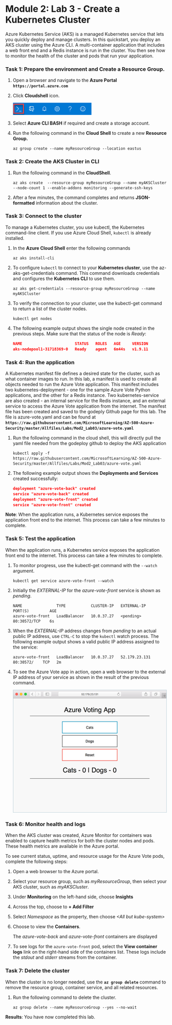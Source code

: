 # Module 2: Lab 3 - Create a Kubernetes Cluster


Azure Kubernetes Service (AKS) is a managed Kubernetes service that lets you quickly deploy and manage clusters. In this quickstart, you deploy an AKS cluster using the Azure CLI. A multi-container application that includes a web front end and a Redis instance is run in the cluster. You then see how to monitor the health of the cluster and pods that run your application.


### Task 1: Prepare the environment and Create a Resource Group.

1.  Open a browser and navigate to the **Azure Portal** **`https://portal.azure.com`**

1.  Click **Cloudshell** icon.

     ![Screenshot](../Media/Module-2/4efbdec1-f1c9-4c37-8ca5-193f245a274d.png)

1.  Select **Azure CLI BASH** if required and create a storage account.

1.  Run the following command in the **Cloud Shell** to create a new **Resource Group.**

     ```cli
    az group create --name myResourceGroup --location eastus
     ```

### Task 2: Create the AKS Cluster in CLI

1.  Run the following command in the **CloudShell**.

     ```cli
    az aks create  --resource-group myResourceGroup --name myAKSCluster --node-count 1 --enable-addons monitoring --generate-ssh-keys
     ```
 
1.  After a few minutes, the command completes and returns **JSON-formatted** information about the cluster.

### Task 3: Connect to the cluster


To manage a Kubernetes cluster, you use kubectl, the Kubernetes command-line client. If you use Azure Cloud Shell, `kubectl` is already installed.


1.  In the **Azure Cloud Shell** enter the following commands

     ```azurecli
    az aks install-cli
     ```


1.  To configure `kubectl` to connect to your **Kubernetes cluster**, use the az-aks-get-credentials command. This command downloads credentials and configures the **Kubernetes CLI** to use them.


     ```azurecli-interactive
    az aks get-credentials --resource-group myResourceGroup --name myAKSCluster
     ```

1.  To verify the connection to your cluster, use the kubectl-get command to return a list of the cluster nodes.


    ```azurecli-interactive
    kubectl get nodes
    ```

1.  The following example output shows the single node created in the previous steps. Make sure that the status of the node is *Ready*:

    ```json
    NAME                       STATUS   ROLES   AGE     VERSION
    aks-nodepool1-31718369-0   Ready    agent   6m44s   v1.9.11
    ```

### Task 4: Run the application


A Kubernetes manifest file defines a desired state for the cluster, such as what container images to run. In this lab, a manifest is used to create all objects needed to run the Azure Vote application. This manifest includes two kubernetes-deployment - one for the sample Azure Vote Python applications, and the other for a Redis instance. Two kubernetes-service are also created - an internal service for the Redis instance, and an external service to access the Azure Vote application from the internet. The manifest file has been created and saved to the godeply Github page for this lab. The file is azure-vote.yaml and can be found at **`https://raw.githubusercontent.com/MicrosoftLearning/AZ-500-Azure-Security/master/Allfiles/Labs/Mod2_Lab03/azure-vote.yaml`**



1.  Run the following command in the cloud shell, this will directly pull the yaml file needed from the godeploy github to deploy the AKS application

     ```cli
    kubectl apply -f https://raw.githubusercontent.com/MicrosoftLearning/AZ-500-Azure-Security/master/Allfiles/Labs/Mod2_Lab03/azure-vote.yaml
     ```

2.  The following example output shows the **Deployments and Services** created successfully:

     ```json
    deployment "azure-vote-back" created
    service "azure-vote-back" created
    deployment "azure-vote-front" created
    service "azure-vote-front" created
     ```

**Note**: When the application runs, a Kubernetes service exposes the application front end to the internet. This process can take a few minutes to complete.


### Task 5: Test the application


When the application runs, a Kubernetes service exposes the application front end to the internet. This process can take a few minutes to complete.


1.  To monitor progress, use the kubectl-get command with the `--watch` argument.

     ```azurecli-interactive
    kubectl get service azure-vote-front --watch
     ```

1.  Initially the *EXTERNAL-IP* for the *azure-vote-front* service is shown as *pending*.

     ```
    NAME               TYPE           CLUSTER-IP   EXTERNAL-IP   PORT(S)         AGE
    azure-vote-front   LoadBalancer   10.0.37.27   <pending>     80:30572/TCP    6s
     ```


1.  When the *EXTERNAL-IP* address changes from *pending* to an actual public IP address, use `CTRL-C` to stop the `kubectl` watch process. The following example output shows a valid public IP address assigned to the service:

     ```
    azure-vote-front   LoadBalancer   10.0.37.27   52.179.23.131   80:30572/    TCP   2m
     ```

2.  To see the Azure Vote app in action, open a web browser to the external IP address of your service as shown in the result of the previous command.

     ![Screenshot](../Media/Module-2/88d51dc5-a992-436f-a65e-83a766c142a9.png)


### Task 6: Monitor health and logs


When the AKS cluster was created, Azure Monitor for containers was enabled to capture health metrics for both the cluster nodes and pods. These health metrics are available in the Azure portal.


To see current status, uptime, and resource usage for the Azure Vote pods, complete the following steps:

1.  Open a web browser to the Azure portal.

1.  Select your resource group, such as *myResourceGroup*, then select your AKS cluster, such as *myAKSCluster*.
1.  Under **Monitoring** on the left-hand side, choose **Insights**
1.  Across the top, choose to **+ Add Filter**
1.  Select *Namespace* as the property, then choose *\<All but kube-system\>*
1.  Choose to view the **Containers**.

    The *azure-vote-back* and *azure-vote-front* containers are displayed


1.  To see logs for the `azure-vote-front` pod, select the **View container logs** link on the right-hand side of the containers list. These logs include the *stdout* and *stderr* streams from the container.


### Task 7: Delete the cluster


When the cluster is no longer needed, use the **`az group delete`** command to remove the resource group, container service, and all related resources.


1.  Run the following command to delete the cluster.

     ```cli
    az group delete --name myResourceGroup --yes --no-wait
     ```


**Results**: You have now completed this lab.
